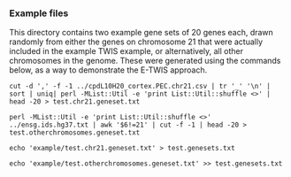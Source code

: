 ### Example files

This directory contains two example gene sets of 20 genes each, drawn randomly from either the genes on chromosome 21 that were actually included in the example TWIS example, or alternatively, all other chromosomes in the genome. These were generated using the commands below, as a way to demonstrate the E-TWIS approach.



`cut -d ',' -f -1 ../cpdL10H20_cortex.PEC.chr21.csv | tr '_' '\n' | sort | uniq| perl -MList::Util -e 'print List::Util::shuffle <>' | head -20 > test.chr21.geneset.txt`

`perl -MList::Util -e 'print List::Util::shuffle <>' ../ensg.ids.hg37.txt | awk '$6!=21' | cut -f -1 | head -20 > test.otherchromosomes.geneset.txt`

`echo 'example/test.chr21.geneset.txt' > test.genesets.txt`

`echo 'example/test.otherchromosomes.geneset.txt' >> test.genesets.txt`
